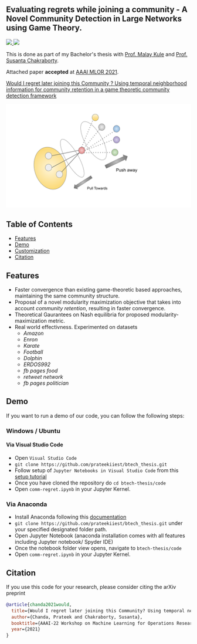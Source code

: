 ## Evaluating regrets while joining a community - A Novel Community Detection in Large Networks using Game Theory.

<p>
  <a href="https://aaai.org/Conferences/AAAI-22/">
    <img src="http://img.shields.io/badge/AAAI-2022-red.svg">
  </a>
  <a href="https://openreview.net/pdf?id=xUBHq0OrgeR"><img src="http://img.shields.io/badge/Paper-PDF-brightgreen.svg"></a>
</p>


This is done as part of my Bachelor's thesis with [Prof. Malay Kule](https://www.iiests.ac.in/IIEST/Faculty/cs-malay) and [Prof. Susanta Chakraborty](https://www.iiests.ac.in/IIEST/Faculty/cs-sc).


Attached paper **accepted** at [AAAI MLOR 2021](https://ml4or22.github.io/).

[Would I regret later joining this Community ? Using temporal neighborhood information for community retention in a game theoretic community detection framework](./files/AAAI_MlrOR.pdf)


![](./Btech%20Thesis%20images.svg)

## Table of Contents

- [Features](#features)
- [Demo](#demo)
- [Customization](#customization)
- [Citation](#citation)


## Features

- Faster convergence than existing game-theoretic based approaches, maintaining the same community structure.
- Proposal of a novel modularity maximization objective that takes into account *community retention*, resulting in faster convergence. 
- Theoretical Gaurantees on Nash equilibria for proposed modularity-maximization metric.
- Real world effectivness. Experimented on datasets
  - *Amazon*
  - *Enron*
  - *Karate*
  - *Football*
  - *Dolphin*
  - *ERDOS992*
  - *fb pages food*
  - *retweet network*
  - *fb pages politician*


## Demo

If you want to run a demo of our code, you can follow the following steps:

### Windows / Ubuntu

#### Via Visual Studio Code

- Open `Visual Studio Code`
- `git clone https://github.com/prateekiiest/btech_thesis.git`
- Follow setup of `Jupyter Notebooks in Visual Studio Code` from this [setup tutorial](https://code.visualstudio.com/docs/datascience/jupyter-notebooks)
- Once you have cloned the repository do `cd btech-thesis/code`
- Open `comm-regret.ipynb` in your Jupyter Kernel.


### Via Anaconda 

- Install Anaconda following this [documentation](https://docs.anaconda.com/anaconda/install/windows/)
- `git clone https://github.com/prateekiiest/btech_thesis.git` under your specified designated folder path.
- Open Jupyter Notebook (anaconda installation comes with all features including Jupyter notebook/ Spyder IDE)
- Once the notebook folder view opens, navigate to `btech-thesis/code`
- Open `comm-regret.ipynb` in your Jupyter Kernel.



## Citation

If you use this code for your research, please consider citing the arXiv preprint

```bibtex
@article{chanda2021would,
  title={Would I regret later joining this Community? Using temporal neighborhood information for community retention in a game theoretic community detection framework},
  author={Chanda, Prateek and Chakraborty, Susanta},
  booktitle={AAAI-22 Workshop on Machine Learning for Operations Research},
  year={2021}
}

```
